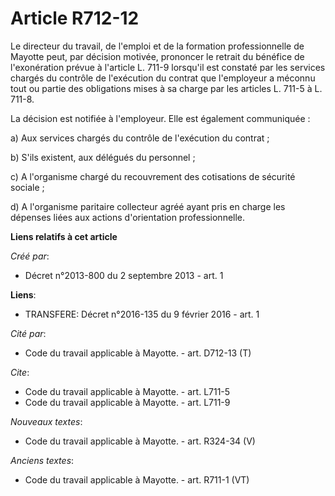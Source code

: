 # Article R712-12

Le directeur du travail, de l'emploi et de la formation professionnelle de Mayotte peut, par décision motivée, prononcer le
retrait du bénéfice de l'exonération prévue à l'article L. 711-9 lorsqu'il est constaté par les services chargés du contrôle
de l'exécution du contrat que l'employeur a méconnu tout ou partie des obligations mises à sa charge par les articles L.
711-5 à L. 711-8.

La décision est notifiée à l'employeur. Elle est également communiquée : 

a) Aux services chargés du contrôle de l'exécution du contrat ; 

b) S'ils existent, aux délégués du personnel ; 

c) A l'organisme chargé du recouvrement des cotisations de sécurité sociale ; 

d) A l'organisme paritaire collecteur agréé ayant pris en charge les dépenses liées aux actions d'orientation
professionnelle.

**Liens relatifs à cet article**

_Créé par_:

  - Décret n°2013-800 du 2 septembre 2013 - art. 1

**Liens**:

  - TRANSFERE: Décret n°2016-135 du 9 février 2016 - art. 1

_Cité par_:

  - Code du travail applicable à Mayotte. - art. D712-13 (T)

_Cite_:

  - Code du travail applicable à Mayotte. - art. L711-5
  - Code du travail applicable à Mayotte. - art. L711-9

_Nouveaux textes_:

  - Code du travail applicable à Mayotte. - art. R324-34 (V)

_Anciens textes_:

  - Code du travail applicable à Mayotte. - art. R711-1 (VT)
